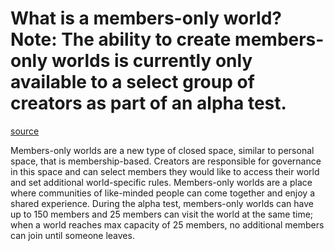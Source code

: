 # What is a members-only world? **Note**: The ability to create members-only worlds is currently only available to a select group of creators as part of an alpha test.

[source](https://developers.meta.com/horizon-worlds/learn/documentation/members-only-worlds/what-is-a-membersonly-world)

Members-only worlds are a new type of closed space, similar to personal space, that is membership-based. Creators are responsible for governance in this space and can select members they would like to access their world and set additional world-specific rules. Members-only worlds are a place where communities of like-minded people can come together and enjoy a shared experience. During the alpha test, members-only worlds can have up to 150 members and 25 members can visit the world at the same time; when a world reaches max capacity of 25 members, no additional members can join until someone leaves.

 

 

 

 

 

 

 

 

 

 

 

 

 

 

 

 

 

 

 

 

 

 

 

 

 

 

 

 

 

 

 

 

 

 

 

 

 

 

 

 

 

 

 

 

 